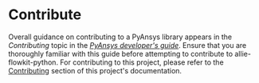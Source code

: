 # Contribute

Overall guidance on contributing to a PyAnsys library appears in the
*Contributing* topic in the *[PyAnsys developer's guide]*. Ensure that you
are thoroughly familiar with this guide before attempting to contribute to
allie-flowkit-python. For contributing to this project, please refer to the
[Contributing] section of this project's documentation.

[PyAnsys Developer's Guide]: https://dev.docs.pyansys.com/index.html
[Contributing]: https://ansys.github.io/allie-flowkit-python/version/dev/contributing.html
